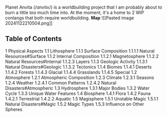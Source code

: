 Planet Anvita (/ɑnvitʌ/) is a worldbuilding project that I am probably about to burn a little *too* much time into. At the moment, it's a home to 2 WIP conlangs that both require worldbuilding. 
**Map**
![[Pasted image 20241122210504.png]]
## Table of Contents
1 Physical Aspects
	1.1 Lithosphere
		1.1.1 Surface Composition
			1.1.1.1 Natural Resources#Surface
		1.1.2 Internal Composition
			1.1.2.1 Magnetosphere
			1.1.2.2 Natural Resources#Internal
			1.1.2.3 Layers
		1.1.3 Geologic Activity
			1.1.3.1 Natural Disasters#Geologic
			1.1.3.2 Tectonics
		1.1.4 Biomes
			1.1.4.1 Deserts
			1.1.4.2 Forests
			1.1.4.3 Glacial
			1.1.4.4 Grasslands
			1.1.4.5 Special
	1.2 Atmosphere
		1.2.1 Atmospheric Composition
		1.2.3 Climate 
			1.2.3.1 Seasons
		1.2.4 Weather
			1.2.4.1 Common Patterns
			1.2.4.2 Natural Disasters#Atmospheric
	1.3 Hydrosphere
		1.3.1 Major Bodies
		1.3.2 Water Cycle
		1.3.3 Unique Water Features
	1.4 Biosphere
		1.4.1 Flora
		1.4.2 Fauna
			1.4.2.1 Terrestrial
			1.4.2.2 Aquatic
	1.5 Magisphere
		1.5.1 Unstable Magic
			1.5.1.1 Natural Disasters#Magic 
		1.5.2 Magic Types
		1.5.3 Influence on Other Spheres

